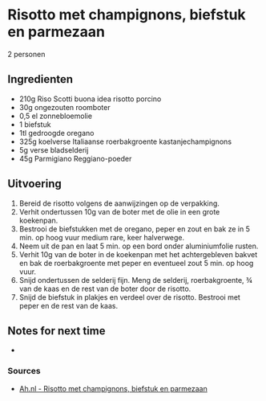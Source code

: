 # Risotto met champignons, biefstuk en parmezaan

2 personen

## Ingredienten

* 210g Riso Scotti buona idea risotto porcino
* 30g ongezouten roomboter
* 0,5 el zonnebloemolie
* 1 biefstuk
* 1tl gedroogde oregano
* 325g koelverse Italiaanse roerbakgroente kastanjechampignons
* 5g verse bladselderij
* 45g Parmigiano Reggiano-poeder

## Uitvoering

1. Bereid de risotto volgens de aanwijzingen op de verpakking.
2. Verhit ondertussen 10g van de boter met de olie in een grote koekenpan.
3. Bestrooi de biefstukken met de oregano, peper en zout en bak ze in 5 min. op hoog vuur medium rare, keer halverwege.
4. Neem uit de pan en laat 5 min. op een bord onder aluminiumfolie rusten.
5. Verhit 10g van de boter in de koekenpan met het achtergebleven bakvet en bak de roerbakgroente met peper en eventueel zout 5 min. op hoog vuur.
6. Snijd ondertussen de selderij fijn. Meng de selderij, roerbakgroente, ¾ van de kaas en de rest van de boter door de risotto.
7. Snijd de biefstuk in plakjes en verdeel over de risotto. Bestrooi met peper en de rest van de kaas.

## Notes for next time

* 

### Sources

* [Ah.nl - Risotto met champignons, biefstuk en parmezaan](https://www.ah.nl/allerhande/recept/R-R1195864/risotto-met-champignons-biefstuk-en-parmezaan)